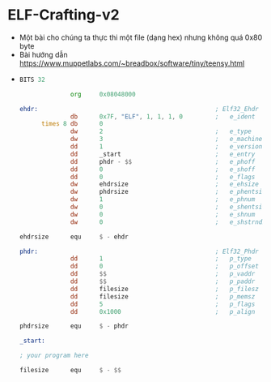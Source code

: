 # ELF-Crafting-v2
- Một bài cho chúng ta thực thi một file (dạng hex) nhưng không quá 0x80 byte
- Bài hướng dẫn https://www.muppetlabs.com/~breadbox/software/tiny/teensy.html
- ```asm
  BITS 32
  
                org     0x08048000
  
  ehdr:                                                 ; Elf32_Ehdr
                db      0x7F, "ELF", 1, 1, 1, 0         ;   e_ident
        times 8 db      0
                dw      2                               ;   e_type
                dw      3                               ;   e_machine
                dd      1                               ;   e_version
                dd      _start                          ;   e_entry
                dd      phdr - $$                       ;   e_phoff
                dd      0                               ;   e_shoff
                dd      0                               ;   e_flags
                dw      ehdrsize                        ;   e_ehsize
                dw      phdrsize                        ;   e_phentsize
                dw      1                               ;   e_phnum
                dw      0                               ;   e_shentsize
                dw      0                               ;   e_shnum
                dw      0                               ;   e_shstrndx
  
  ehdrsize      equ     $ - ehdr
  
  phdr:                                                 ; Elf32_Phdr
                dd      1                               ;   p_type
                dd      0                               ;   p_offset
                dd      $$                              ;   p_vaddr
                dd      $$                              ;   p_paddr
                dd      filesize                        ;   p_filesz
                dd      filesize                        ;   p_memsz
                dd      5                               ;   p_flags
                dd      0x1000                          ;   p_align
  
  phdrsize      equ     $ - phdr
  
  _start:
  
  ; your program here
  
  filesize      equ     $ - $$
  ```
